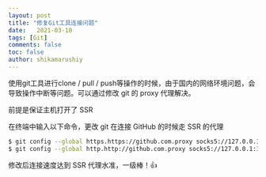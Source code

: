 ```yaml
---
layout: post
title: "修复Git工具连接问题"
date:   2021-03-10
tags: [Git]
comments: false
toc: false
author: shikamarushiy
---
```

使用git工具进行clone / pull / push等操作的时候，由于国内的网络环境问题，会导致操作中断等问题。可以通过修改 git 的 proxy 代理解决。

前提是保证主机打开了 SSR 

在终端中输入以下命令，更改 git 在连接 GitHub 的时候走 SSR 的代理

```bash
$ git config --global https.https://github.com.proxy socks5://127.0.0.1:1080
$ git config --global http.http://github.com.proxy socks5://127.0.0.1:1080
```

修改后连接速度达到 SSR 代理水准，一级棒！👍